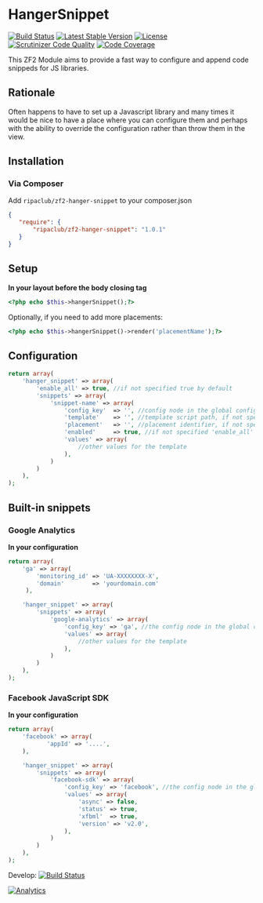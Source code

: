 # HangerSnippet
[![Build Status](https://travis-ci.org/ripaclub/zf2-hanger-snippet.svg?branch=master)](https://travis-ci.org/ripaclub/zf2-hanger-snippet)
[![Latest Stable Version](https://poser.pugx.org/ripaclub/zf2-hanger-snippet/version.png)](https://packagist.org/packages/ripaclub/zf2-hanger-snippet)
[![License](https://poser.pugx.org/ripaclub/zf2-hanger-snippet/license.png)](https://packagist.org/packages/ripaclub/zf2-hanger-snippet)
[![Scrutinizer Code Quality](https://scrutinizer-ci.com/g/ripaclub/zf2-hanger-snippet/badges/quality-score.png?s=49203bee92a5f7076db32e2a5427a97f416a4894)](https://scrutinizer-ci.com/g/ripaclub/zf2-hanger-snippet/)
[![Code Coverage](https://scrutinizer-ci.com/g/ripaclub/zf2-hanger-snippet/badges/coverage.png?s=60b6fe5e6c6ce65ddc23ecd98cf9e8c988fc4f1f)](https://scrutinizer-ci.com/g/ripaclub/zf2-hanger-snippet/)

This ZF2 Module aims to provide a fast way to configure and append code snippeds for JS libraries.

## Rationale

Often happens to have to set up a Javascript library and many times it would be nice to have a place where you can configure them
and perhaps with the ability to override the configuration rather than throw them in the view.

## Installation

### Via Composer
Add `ripaclub/zf2-hanger-snippet` to your composer.json

```json
{
   "require": {
       "ripaclub/zf2-hanger-snippet": "1.0.1"
   }
}
```

## Setup

**In your layout before the body closing tag**

```php
<?php echo $this->hangerSnippet();?>
```

Optionally, if you need to add more placements:

```php
<?php echo $this->hangerSnippet()->render('placementName');?>
```

## Configuration

```php
return array(
    'hanger_snippet' => array(
        'enable_all' => true, //if not specified true by default
        'snippets' => array(
            'snippet-name' => array(
                'config_key'  => '', //config node in the global config, if any, retrivied data will be merged with values then passed to the template
                'template'    => '', //template script path, if not specified 'hanger-snippet/snippet-name' will be used
                'placement'   => '', //placement identifier, if not specified the default placement will be used
                'enabled'     => true, //if not specified 'enable_all' value will be used
                'values' => array(
                    //other values for the template
                ),
            )
        )
    ),
);
```

## Built-in snippets

### Google Analytics

**In your configuration**

```php
return array(
    'ga' => array(
        'monitoring_id' => 'UA-XXXXXXXX-X',
        'domain'        => 'yourdomain.com'
     ),

    'hanger_snippet' => array(
        'snippets' => array(
            'google-analytics' => array(
                'config_key' => 'ga', //the config node in the global config, if any
                'values' => array(
                    //other values for the template
                ),
            )
        )
    ),
);
```

### Facebook JavaScript SDK

**In your configuration**

```php
return array(
    'facebook' => array(
           'appId' => '....',
    ),

    'hanger_snippet' => array(
        'snippets' => array(
            'facebook-sdk' => array(
                'config_key' => 'facebook', //the config node in the global config, if any
                'values' => array(
                    'async' => false,
                    'status' => true,
                    'xfbml'  => true,
                    'version' => 'v2.0',
                ),
            )
        )
    ),
);
```


Develop: [![Build Status](https://travis-ci.org/ripaclub/zf2-hanger-snippet.svg?branch=develop)](https://travis-ci.org/ripaclub/zf2-hanger-snippet)

[![Analytics](https://ga-beacon.appspot.com/UA-49655829-1/ripaclub/zf2-hanger-snippet)](https://github.com/igrigorik/ga-beacon)

